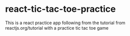 # react-tic-tac-toe-practice
This is a react practice app following from the tutorial from reactjs.org/tutorial with a practice tic tac toe game
